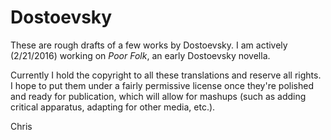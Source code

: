 # Dostoevsky

These are rough drafts of a few works by Dostoevsky. I am actively (2/21/2016) working on _Poor Folk_, an early Dostoevsky novella.

Currently I hold the copyright to all these translations and reserve all rights. I hope to put them under a fairly permissive license once they're polished and ready for publication, which will allow for mashups (such as adding critical apparatus, adapting for other media, etc.). 

Chris


